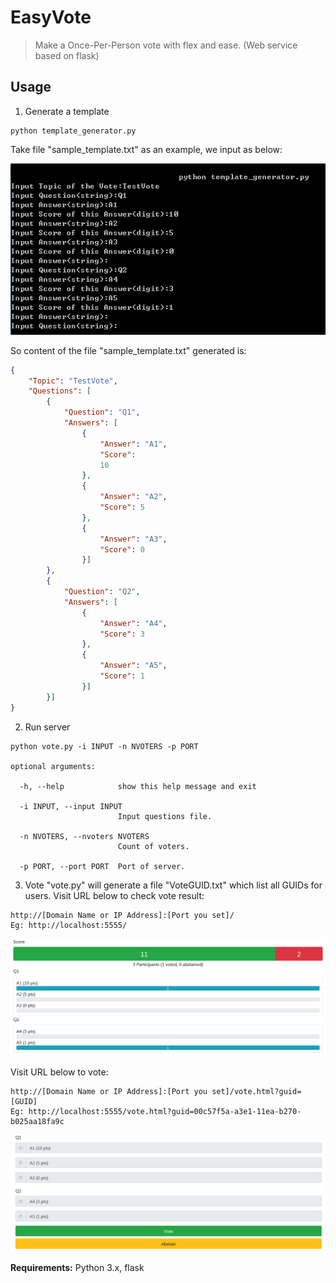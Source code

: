 ﻿# EasyVote

> Make a Once-Per-Person vote with flex and ease. (Web service based on flask)

## Usage
1. Generate a template
```shell
python template_generator.py
```
Take file "sample_template.txt" as an example, we input as below:

![sample_generator](./sample_generator.png)

So content of the file "sample_template.txt" generated is:
```json
{
    "Topic": "TestVote",
    "Questions": [
        {
            "Question": "Q1",
            "Answers": [
                {
                    "Answer": "A1",
                    "Score": 
                    10
                },
                {
                    "Answer": "A2",
                    "Score": 5
                },
                {
                    "Answer": "A3",
                    "Score": 0
                }]
        },
        {
            "Question": "Q2",
            "Answers": [
                {
                    "Answer": "A4",
                    "Score": 3
                },
                {
                    "Answer": "A5",
                    "Score": 1
                }]
        }]
}
```
2. Run server
```shell
python vote.py -i INPUT -n NVOTERS -p PORT

optional arguments:

  -h, --help            show this help message and exit

  -i INPUT, --input INPUT
                        Input questions file.

  -n NVOTERS, --nvoters NVOTERS
                        Count of voters.

  -p PORT, --port PORT  Port of server.
```
3. Vote
"vote.py" will generate a file "VoteGUID.txt" which list all GUIDs for users.
Visit URL below to check vote result:
```
http://[Domain Name or IP Address]:[Port you set]/
Eg: http://localhost:5555/
```
![sample_result](./sample_result.png)

Visit URL below to vote:
```
http://[Domain Name or IP Address]:[Port you set]/vote.html?guid=[GUID]
Eg: http://localhost:5555/vote.html?guid=00c57f5a-a3e1-11ea-b270-b025aa18fa9c
```
![sample_vote](./sample_vote.png)

**Requirements:**
Python 3.x, flask
